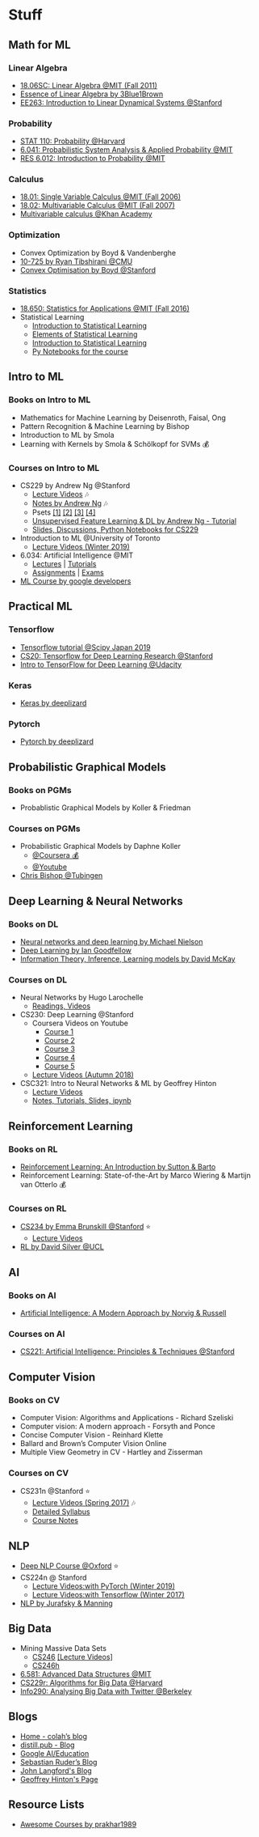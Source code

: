 # Stuff

## Math for ML

### Linear Algebra

* [18.06SC: Linear Algebra @MIT (Fall 2011)](https://www.youtube.com/playlist?list=PL221E2BBF13BECF6C)
* [Essence of Linear Algebra by 3Blue1Brown](https://www.youtube.com/playlist?list=PLZHQObOWTQDPD3MizzM2xVFitgF8hE_ab)
* [EE263: Introduction to Linear Dynamical Systems @Stanford](https://www.youtube.com/playlist?list=PL06960BA52D0DB32B)

### Probability

* [STAT 110: Probability @Harvard](https://www.youtube.com/playlist?list=PL2SOU6wwxB0uwwH80KTQ6ht66KWxbzTIo)
* [6.041: Probabilistic System Analysis & Applied Probability @MIT](https://www.youtube.com/playlist?list=PLUl4u3cNGP61MdtwGTqZA0MreSaDybji8)
* [RES 6.012: Introduction to Probability @MIT](https://www.youtube.com/playlist?list=PLUl4u3cNGP60hI9ATjSFgLZpbNJ7myAg6)

### Calculus

* [18.01: Single Variable Calculus @MIT (Fall 2006)](https://www.youtube.com/playlist?list=PL590CCC2BC5AF3BC1)
* [18.02: Multivariable Calculus @MIT (Fall 2007)](https://www.youtube.com/playlist?list=PL4C4C8A7D06566F38)
* [Multivariable calculus @Khan Academy](https://www.youtube.com/playlist?list=PLSQl0a2vh4HC5feHa6Rc5c0wbRTx56nF7)

### Optimization

* Convex Optimization by Boyd & Vandenberghe
* [10-725 by Ryan Tibshirani @CMU](https://www.youtube.com/playlist?list=PLjbUi5mgii6AVdvImLB9-Hako68p9MpIC)
* [Convex Optimisation by Boyd @Stanford](https://www.youtube.com/playlist?list=PL3940DD956CDF0622)

### Statistics

* [18.650: Statistics for Applications @MIT (Fall 2016)](https://www.youtube.com/playlist?list=PLUl4u3cNGP60uVBMaoNERc6knT_MgPKS0)
* Statistical Learning
  * [Introduction to Statistical Learning](http://www-bcf.usc.edu/~gareth/ISL/)
  * [Elements of Statistical Learning](https://web.stanford.edu/~hastie/ElemStatLearn//)
  * [Introduction to Statistical Learning](https://www.youtube.com/playlist?list=PLOg0ngHtcqbPTlZzRHA2ocQZqB1D_qZ5V)
  * [Py Notebooks for the course](https://github.com/sujitpal/statlearning-notebooks)

## Intro to ML

### Books on Intro to ML

* Mathematics for Machine Learning by Deisenroth, Faisal, Ong
* Pattern Recognition & Machine Learning by Bishop
* Introduction to ML by Smola
* Learning with Kernels by Smola & Schölkopf for SVMs :moneybag:

### Courses on Intro to ML

* CS229 by Andrew Ng @Stanford
  * [Lecture Videos](https://www.youtube.com/playlist?list=PLA89DCFA6ADACE599) :notes:
  * [Notes by Andrew Ng](http://cs229.stanford.edu/notes/) :notes:
  * Psets [[1]](http://github.com/ccombier/CS229/blob/master/Problem1/ps1.pdf) [[2]](http://github.com/ccombier/CS229/blob/master/Problem2/ps2.pdf) [[3]](http://github.com/ccombier/CS229/blob/master/Problem3/ps3.pdf) [[4]](http://github.com/ccombier/CS229/blob/master/Problem4/ps4.pdf)
  * [Unsupervised Feature Learning & DL by Andrew Ng - Tutorial](http://ufldl.stanford.edu/tutorial/)
  * [Slides, Discussions, Python Notebooks for CS229](http://cs229.stanford.edu/syllabus.html)
* Introduction to ML @University of Toronto
  * [Lecture Videos (Winter 2019)](https://www.youtube.com/playlist?list=PL-Mfq5QS-s8iS9XqKuApPE1TSlnZblFHF)
* 6.034: Artificial Intelligence @MIT
  * [Lectures](https://www.youtube.com/playlist?list=PLUl4u3cNGP63gFHB6xb-kVBiQHYe_4hSi) | [Tutorials](https://ocw.mit.edu/courses/electrical-engineering-and-computer-science/6-034-artificial-intelligence-fall-2010/tutorials/)
  * [Assignments](https://ocw.mit.edu/courses/electrical-engineering-and-computer-science/6-034-artificial-intelligence-fall-2010/assignments/) | [Exams](https://ocw.mit.edu/courses/electrical-engineering-and-computer-science/6-034-artificial-intelligence-fall-2010/exams/)
* [ML Course by google developers](https://developers.google.com/machine-learning/crash-course/)

## Practical ML

### Tensorflow

* [Tensorflow tutorial @Scipy Japan 2019](https://www.youtube.com/watch?v=Yyv-ng0_OTU&linkId=67877203)
* [CS20: Tensorflow for Deep Learning Research @Stanford](https://web.stanford.edu/class/cs20si/syllabus.html)
* [Intro to TensorFlow for Deep Learning @Udacity](https://www.udacity.com/course/intro-to-tensorflow-for-deep-learning--ud187)

### Keras

* [Keras by deeplizard](https://www.youtube.com/playlist?list=PLZbbT5o_s2xrwRnXk_yCPtnqqo4_u2YGL)

### Pytorch

* [Pytorch by deeplizard](https://www.youtube.com/playlist?list=PLZbbT5o_s2xrfNyHZsM6ufI0iZENK9xgG)

## Probabilistic Graphical Models

### Books on PGMs

* Probablistic Graphical Models by Koller & Friedman

### Courses on PGMs

* Probabilistic Graphical Models by Daphne Koller
  * [@Coursera 💰](https://www.coursera.org/specializations/probabilistic-graphical-models?action=enroll)
  * [@Youtube](https://www.youtube.com/playlist?list=PLQl7D2xuMMNq5lj52YpCjGvgOrjvX4h5G)
* [Chris Bishop @Tubingen](https://www.youtube.com/playlist?list=PLL0GjJzXhAWTRiW_ynFswMaiLSa0hjCZ3)

## Deep Learning & Neural Networks

### Books on DL

* [Neural networks and deep learning by Michael Nielson](http://neuralnetworksanddeeplearning.com/chap1.html)
* [Deep Learning by Ian Goodfellow](http://www.deeplearningbook.org/)
* [Information Theory, Inference, Learning models by David McKay](http://www.inference.org.uk/mackay/itila/book.html)

### Courses on DL

* Neural Networks by Hugo Larochelle
  * [Readings, Videos](http://info.usherbrooke.ca/hlarochelle/neural_networks/content.html)
* CS230: Deep Learning @Stanford
  * Coursera Videos on Youtube
    * [Course 1](https://www.youtube.com/playlist?list=PLkDaE6sCZn6Ec-XTbcX1uRg2_u4xOEky0)
    * [Course 2](https://www.youtube.com/playlist?list=PLkDaE6sCZn6Hn0vK8co82zjQtt3T2Nkqc)
    * [Course 3](https://www.youtube.com/playlist?list=PLkDaE6sCZn6E7jZ9sN_xHwSHOdjUxUW_b)
    * [Course 4](https://www.youtube.com/playlist?list=PLkDaE6sCZn6Gl29AoE31iwdVwSG-KnDzF)
    * [Course 5](https://www.youtube.com/playlist?list=PLkDaE6sCZn6F6wUI9tvS_Gw1vaFAx6rd6)
  * [Lecture Videos (Autumn 2018)](https://www.youtube.com/playlist?list=PLoROMvodv4rOABXSygHTsbvUz4G_YQhOb)
* CSC321: Intro to Neural Networks & ML by Geoffrey Hinton
  * [Lecture Videos](https://www.youtube.com/playlist?list=PLoRl3Ht4JOcdU872GhiYWf6jwrk_SNhz9)
  * [Notes, Tutorials, Slides, ipynb](http://www.cs.toronto.edu/~rgrosse/courses/csc321_2018/)

## Reinforcement Learning

### Books on RL

* [Reinforcement Learning: An Introduction by Sutton & Barto](http://incompleteideas.net/book/RLbook2018trimmed.pdf)
* Reinforcement Learning: State-of-the-Art by Marco Wiering & Martijn van Otterlo :moneybag:

### Courses on RL

* [CS234 by Emma Brunskill @Stanford](http://web.stanford.edu/class/cs234/index.html) :star:
  * [Lecture Videos](https://www.youtube.com/playlist?list=PLoROMvodv4rOSOPzutgyCTapiGlY2Nd8u)
* [RL by David Silver @UCL](http://www0.cs.ucl.ac.uk/staff/D.Silver/web/Teaching.html)

## AI

### Books on AI

* [Artificial Intelligence: A Modern Approach by Norvig & Russell](http://aima.cs.berkeley.edu)

### Courses on AI

* [CS221: Artificial Intelligence: Principles & Techniques @Stanford](http://web.stanford.edu/class/cs221/)

## Computer Vision

### Books on CV

* Computer Vision: Algorithms and Applications - Richard Szeliski
* Computer vision: A modern approach -  Forsyth and Ponce
* Concise Computer Vision -  Reinhard Klette
* Ballard and Brown’s Computer Vision Online
* Multiple View Geometry in CV - Hartley and Zisserman

### Courses on CV

* CS231n @Stanford :star:
  * [Lecture Videos (Spring 2017)](https://www.youtube.com/playlist?list=PL3FW7Lu3i5JvHM8ljYj-zLfQRF3EO8sYv) :notes:
  * [Detailed Syllabus](http://cs231n.stanford.edu/syllabus.html)
  * [Course Notes](http://cs231n.github.io/)

## NLP

* [Deep NLP Course @Oxford](https://github.com/oxford-cs-deepnlp-2017/lectures) :star:
* CS224n @ Stanford
  * [Lecture Videos:with PyTorch (Winter 2019)](https://www.youtube.com/playlist?list=PLoROMvodv4rOhcuXMZkNm7j3fVwBBY42z)
  * [Lecture Videos:with Tensorflow (Winter 2017)](https://www.youtube.com/playlist?list=PL3FW7Lu3i5Jsnh1rnUwq_TcylNr7EkRe6)
* [NLP by Jurafsky & Manning](https://www.youtube.com/playlist?list=PLoROMvodv4rOFZnDyrlW3-nI7tMLtmiJZ)

## Big Data

* Mining Massive Data Sets
  * [CS246](https://web.stanford.edu/class/cs246/) [[Lecture Videos]](http://snap.stanford.edu/class/cs246-videos-2019/)
  * [CS246h](http://web.stanford.edu/class/cs246h/)
* [6.581: Advanced Data Structures @MIT](http://courses.csail.mit.edu/6.851/fall17/)
* [CS229r: Algorithms for Big Data @Harvard](http://people.seas.harvard.edu/~minilek/cs229r/fall15/lec.html)
* [Info290: Analysing Big Data with Twitter @Berkeley](https://www.ischool.berkeley.edu/courses/info/290/abdt)

## Blogs

* [Home - colah’s blog](http://colah.github.io/)
* [distill.pub - Blog](https://distill.pub/)
* [Google AI/Education](https://ai.google/education)
* [Sebastian Ruder’s Blog](http://ruder.io/)
* [John Langford's Blog](http://hunch.net/?page_id=122)
* [Geoffrey Hinton's Page](http://www.cs.toronto.edu/~hinton/)

## Resource Lists

* [Awesome Courses by prakhar1989](https://github.com/prakhar1989/awesome-courses)
